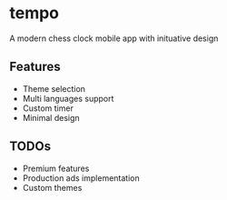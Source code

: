 # tempo

A modern chess clock mobile app with inituative design

## Features

- Theme selection
- Multi languages support
- Custom timer
- Minimal design

## TODOs

- Premium features
- Production ads implementation
- Custom themes
